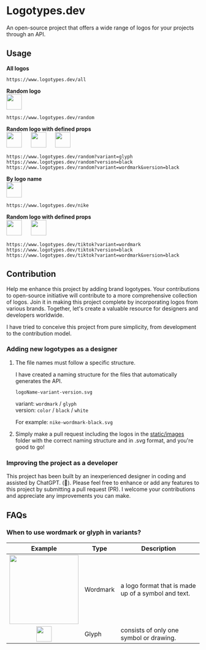 # Logotypes.dev

An open-source project that offers a wide range of logos for your projects through an API.

## Usage

**All logos**

```
https://www.logotypes.dev/all
```

**Random logo**  
<img src="https://logotypes.dev/random" width="40" />

```
https://www.logotypes.dev/random
```

**Random logo with defined props**  
<img src="https://logotypes.dev/random?variant=glyph" width="40" />&nbsp;&nbsp;&nbsp;&nbsp;&nbsp;
<img src="https://logotypes.dev/random?version=black" width="40" />&nbsp;&nbsp;&nbsp;&nbsp;&nbsp;
<img src="https://logotypes.dev/random?variant=wordmark&version=black" width="40" />

```
https://www.logotypes.dev/random?variant=glyph
https://www.logotypes.dev/random?version=black
https://www.logotypes.dev/random?variant=wordmark&version=black
```

**By logo name**  
<img src="https://logotypes.dev/nike" width="40" />

```
https://www.logotypes.dev/nike
```

**Random logo with defined props**  
<img src="https://logotypes.dev/tiktok?variant=glyph" width="40" />&nbsp;&nbsp;&nbsp;&nbsp;&nbsp;
<img src="https://logotypes.dev/tiktok?variant=wordmark" width="40" />

```
https://www.logotypes.dev/tiktok?variant=wordmark
https://www.logotypes.dev/tiktok?version=black
https://www.logotypes.dev/tiktok?variant=wordmark&version=black
```

## Contribution

Help me enhance this project by adding brand logotypes. Your contributions to open-source initiative will contribute to a more comprehensive collection of logos. Join it in making this project complete by incorporating logos from various brands. Together, let's create a valuable resource for designers and developers worldwide.

I have tried to conceive this project from pure simplicity, from development to the contribution model.

### Adding new logotypes as a designer

1. The file names must follow a specific structure.

   I have created a naming structure for the files that automatically generates the API.

   `logoName-variant-version.svg`

   variant: `wordmark` / `glyph`  
   version: `color` / `black` / `white`

   For example: `nike-wordmark-black.svg`

2. Simply make a pull request including the logos in the [static/images](static/images) folder with the correct naming structure and in .svg format, and you're good to go!

### Improving the project as a developer

This project has been built by an inexperienced designer in coding and assisted by ChatGPT. (😬). Please feel free to enhance or add any features to this project by submitting a pull request (PR). I welcome your contributions and appreciate any improvements you can make.

## FAQs

### When to use wordmark or glyph in variants?

|                                 Example                                  | Type     | Description                                         |
| :----------------------------------------------------------------------: | -------- | --------------------------------------------------- |
| <img src="https://logotypes.dev/dropbox?variant=wordmark" width="180" /> | Wordmark | a logo format that is made up of a symbol and text. |
|   <img src="https://logotypes.dev/dropbox?variant=glyph" width="40" />   | Glyph    | consists of only one symbol or drawing.             |
